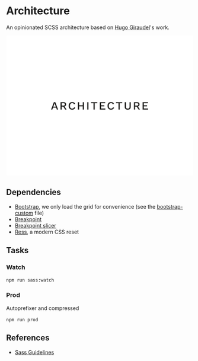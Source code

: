 # Architecture

An opinionated SCSS architecture based on [Hugo Giraudel](https://github.com/HugoGiraudel)'s work.

![Architecture](architecture.png)

## Dependencies

- [Bootstrap](https://github.com/twbs/bootstrap-sass), we only load the grid for convenience (see the [bootstrap-custom](https://github.com/19h47/architecture/blob/master/assets/stylesheets/vendors/_bootstrap-custom.scss)  file)
- [Breakpoint](https://github.com/at-import/breakpoint)
- [Breakpoint slicer](https://github.com/lolmaus/breakpoint-slicer)
- [Ress](https://github.com/filipelinhares/ress), a modern CSS reset

## Tasks

### Watch

```
npm run sass:watch
```

### Prod

Autoprefixer and compressed

```
npm run prod
```

## References

- [Sass Guidelines](https://sass-guidelin.es/#architecture)
